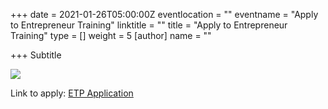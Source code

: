 +++
date = 2021-01-26T05:00:00Z
eventlocation = ""
eventname = "Apply to Entrepreneur Training"
linktitle = ""
title = "Apply to Entrepreneur Training"
type = []
weight = 5
[author]
name = ""

+++
Subtitle

  
![](/uploads/screenshot-2021-01-11-123025.png)

Link to apply: [ETP Application](https://www.tfaforms.com/4802791)